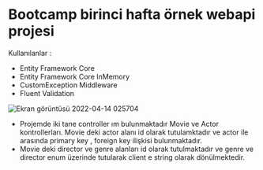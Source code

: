 # Bootcamp birinci hafta örnek webapi projesi

Kullanılanlar : 

- Entity Framework Core 
- Entity Framework Core InMemory
- CustomException Middleware 
- Fluent Validation

![Ekran görüntüsü 2022-04-14 025704](https://user-images.githubusercontent.com/89224500/163282713-d628fd4a-7c2b-468c-928e-a8899b4794b3.png)

- Projemde iki tane controller ım bulunmaktadır Movie ve Actor kontrollerları. Movie deki actor alanı id olarak tutulamktadır ve actor ile arasında primary key , foreign key ilişkisi bulunmaktadır.
- Movie deki director ve genre alanları id olarak tutulmaktadır ve genre ve director enum üzerinde tutularak client e string olarak dönülmektedir.
